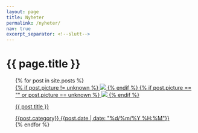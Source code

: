 ```yaml
---
layout: page
title: Nyheter
permalink: /nyheter/
nav: true
excerpt_separator: <!--slutt-->
---
```

<div class="news-content-container">
<h1>{{ page.title }}</h1>
<ul class="news-container">
  {% for post in site.posts %}
    <a class="news-card" href="{{ post.url | relative_url }}" >
    <div class="content">
    {% if post.picture != unknown %}
      <img src="{{ post.picture | relative_url}}"/>
    {% endif %}
      {% if post.picture == "" or post.picture == unknown %}
        <img src="{{'/assets/get-academy.png' | relative_url }}" />
      {% endif %}
      <p class="news-title">{{ post.title }}</p>
      <div class="subinfo-container">
      <span class="category"> {{post.category}}</span>
      <time>{{post.date | date: "%d/%m/%Y %H:%M"}}</time>
      <!-- <p>{{ post.description | default: 'Trykk her for info'}}</p> -->
    </div>
    </div>
    </a>
  {% endfor %}
</ul>
</div>